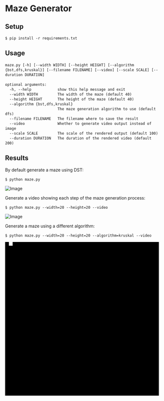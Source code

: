 # Maze Generator

## Setup

    $ pip install -r requirements.txt

## Usage

    maze.py [-h] [--width WIDTH] [--height HEIGHT] [--algorithm {bst,dfs,kruskal}] [--filename FILENAME] [--video] [--scale SCALE] [--duration DURATION]

    optional arguments:
      -h, --help            show this help message and exit
      --width WIDTH         The width of the maze (default 40)
      --height HEIGHT       The height of the maze (default 40)
      --algorithm {bst,dfs,kruskal}
                            The maze generation algorithm to use (default dfs)
      --filename FILENAME   The filename where to save the result
      --video               Whether to generate video output instead of image
      --scale SCALE         The scale of the rendered output (default 100)
      --duration DURATION   The duration of the rendered video (default 200)

## Results

By default generate a maze using DST:

    $ python maze.py

![Image](output/maze_dst.png)

Generate a video showing each step of the maze generation process:

    $ python maze.py --width=20 --height=20 --video
    
![Image](output/maze_dst.gif)

Generate a maze using a different algorithm:

    $ python maze.py --width=20 --height=20 --algorithm=kruskal --video
    
![Image](output/maze_kruskal.gif)
